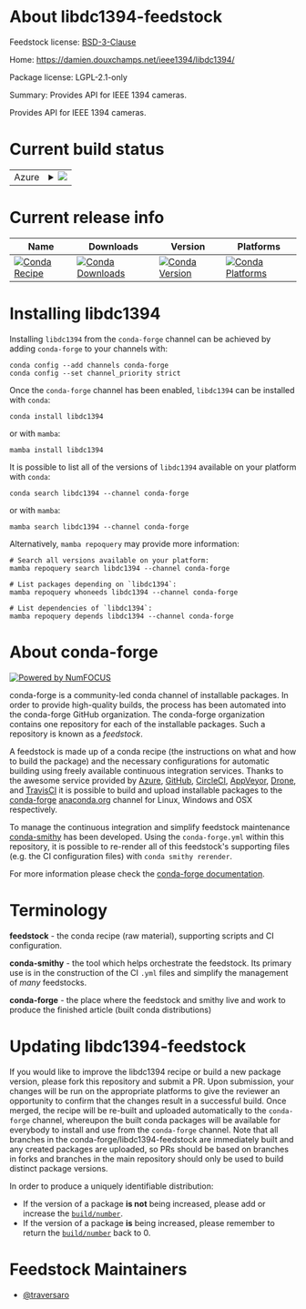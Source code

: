 About libdc1394-feedstock
=========================

Feedstock license: [BSD-3-Clause](https://github.com/conda-forge/libdc1394-feedstock/blob/main/LICENSE.txt)

Home: https://damien.douxchamps.net/ieee1394/libdc1394/

Package license: LGPL-2.1-only

Summary: Provides API for IEEE 1394 cameras.

Provides API for IEEE 1394 cameras.

Current build status
====================


<table>
    
  <tr>
    <td>Azure</td>
    <td>
      <details>
        <summary>
          <a href="https://dev.azure.com/conda-forge/feedstock-builds/_build/latest?definitionId=10905&branchName=main">
            <img src="https://dev.azure.com/conda-forge/feedstock-builds/_apis/build/status/libdc1394-feedstock?branchName=main">
          </a>
        </summary>
        <table>
          <thead><tr><th>Variant</th><th>Status</th></tr></thead>
          <tbody><tr>
              <td>linux_64</td>
              <td>
                <a href="https://dev.azure.com/conda-forge/feedstock-builds/_build/latest?definitionId=10905&branchName=main">
                  <img src="https://dev.azure.com/conda-forge/feedstock-builds/_apis/build/status/libdc1394-feedstock?branchName=main&jobName=linux&configuration=linux%20linux_64_" alt="variant">
                </a>
              </td>
            </tr><tr>
              <td>linux_aarch64</td>
              <td>
                <a href="https://dev.azure.com/conda-forge/feedstock-builds/_build/latest?definitionId=10905&branchName=main">
                  <img src="https://dev.azure.com/conda-forge/feedstock-builds/_apis/build/status/libdc1394-feedstock?branchName=main&jobName=linux&configuration=linux%20linux_aarch64_" alt="variant">
                </a>
              </td>
            </tr><tr>
              <td>linux_ppc64le</td>
              <td>
                <a href="https://dev.azure.com/conda-forge/feedstock-builds/_build/latest?definitionId=10905&branchName=main">
                  <img src="https://dev.azure.com/conda-forge/feedstock-builds/_apis/build/status/libdc1394-feedstock?branchName=main&jobName=linux&configuration=linux%20linux_ppc64le_" alt="variant">
                </a>
              </td>
            </tr><tr>
              <td>osx_64</td>
              <td>
                <a href="https://dev.azure.com/conda-forge/feedstock-builds/_build/latest?definitionId=10905&branchName=main">
                  <img src="https://dev.azure.com/conda-forge/feedstock-builds/_apis/build/status/libdc1394-feedstock?branchName=main&jobName=osx&configuration=osx%20osx_64_" alt="variant">
                </a>
              </td>
            </tr><tr>
              <td>osx_arm64</td>
              <td>
                <a href="https://dev.azure.com/conda-forge/feedstock-builds/_build/latest?definitionId=10905&branchName=main">
                  <img src="https://dev.azure.com/conda-forge/feedstock-builds/_apis/build/status/libdc1394-feedstock?branchName=main&jobName=osx&configuration=osx%20osx_arm64_" alt="variant">
                </a>
              </td>
            </tr>
          </tbody>
        </table>
      </details>
    </td>
  </tr>
</table>

Current release info
====================

| Name | Downloads | Version | Platforms |
| --- | --- | --- | --- |
| [![Conda Recipe](https://img.shields.io/badge/recipe-libdc1394-green.svg)](https://anaconda.org/conda-forge/libdc1394) | [![Conda Downloads](https://img.shields.io/conda/dn/conda-forge/libdc1394.svg)](https://anaconda.org/conda-forge/libdc1394) | [![Conda Version](https://img.shields.io/conda/vn/conda-forge/libdc1394.svg)](https://anaconda.org/conda-forge/libdc1394) | [![Conda Platforms](https://img.shields.io/conda/pn/conda-forge/libdc1394.svg)](https://anaconda.org/conda-forge/libdc1394) |

Installing libdc1394
====================

Installing `libdc1394` from the `conda-forge` channel can be achieved by adding `conda-forge` to your channels with:

```
conda config --add channels conda-forge
conda config --set channel_priority strict
```

Once the `conda-forge` channel has been enabled, `libdc1394` can be installed with `conda`:

```
conda install libdc1394
```

or with `mamba`:

```
mamba install libdc1394
```

It is possible to list all of the versions of `libdc1394` available on your platform with `conda`:

```
conda search libdc1394 --channel conda-forge
```

or with `mamba`:

```
mamba search libdc1394 --channel conda-forge
```

Alternatively, `mamba repoquery` may provide more information:

```
# Search all versions available on your platform:
mamba repoquery search libdc1394 --channel conda-forge

# List packages depending on `libdc1394`:
mamba repoquery whoneeds libdc1394 --channel conda-forge

# List dependencies of `libdc1394`:
mamba repoquery depends libdc1394 --channel conda-forge
```


About conda-forge
=================

[![Powered by
NumFOCUS](https://img.shields.io/badge/powered%20by-NumFOCUS-orange.svg?style=flat&colorA=E1523D&colorB=007D8A)](https://numfocus.org)

conda-forge is a community-led conda channel of installable packages.
In order to provide high-quality builds, the process has been automated into the
conda-forge GitHub organization. The conda-forge organization contains one repository
for each of the installable packages. Such a repository is known as a *feedstock*.

A feedstock is made up of a conda recipe (the instructions on what and how to build
the package) and the necessary configurations for automatic building using freely
available continuous integration services. Thanks to the awesome service provided by
[Azure](https://azure.microsoft.com/en-us/services/devops/), [GitHub](https://github.com/),
[CircleCI](https://circleci.com/), [AppVeyor](https://www.appveyor.com/),
[Drone](https://cloud.drone.io/welcome), and [TravisCI](https://travis-ci.com/)
it is possible to build and upload installable packages to the
[conda-forge](https://anaconda.org/conda-forge) [anaconda.org](https://anaconda.org/)
channel for Linux, Windows and OSX respectively.

To manage the continuous integration and simplify feedstock maintenance
[conda-smithy](https://github.com/conda-forge/conda-smithy) has been developed.
Using the ``conda-forge.yml`` within this repository, it is possible to re-render all of
this feedstock's supporting files (e.g. the CI configuration files) with ``conda smithy rerender``.

For more information please check the [conda-forge documentation](https://conda-forge.org/docs/).

Terminology
===========

**feedstock** - the conda recipe (raw material), supporting scripts and CI configuration.

**conda-smithy** - the tool which helps orchestrate the feedstock.
                   Its primary use is in the construction of the CI ``.yml`` files
                   and simplify the management of *many* feedstocks.

**conda-forge** - the place where the feedstock and smithy live and work to
                  produce the finished article (built conda distributions)


Updating libdc1394-feedstock
============================

If you would like to improve the libdc1394 recipe or build a new
package version, please fork this repository and submit a PR. Upon submission,
your changes will be run on the appropriate platforms to give the reviewer an
opportunity to confirm that the changes result in a successful build. Once
merged, the recipe will be re-built and uploaded automatically to the
`conda-forge` channel, whereupon the built conda packages will be available for
everybody to install and use from the `conda-forge` channel.
Note that all branches in the conda-forge/libdc1394-feedstock are
immediately built and any created packages are uploaded, so PRs should be based
on branches in forks and branches in the main repository should only be used to
build distinct package versions.

In order to produce a uniquely identifiable distribution:
 * If the version of a package **is not** being increased, please add or increase
   the [``build/number``](https://docs.conda.io/projects/conda-build/en/latest/resources/define-metadata.html#build-number-and-string).
 * If the version of a package **is** being increased, please remember to return
   the [``build/number``](https://docs.conda.io/projects/conda-build/en/latest/resources/define-metadata.html#build-number-and-string)
   back to 0.

Feedstock Maintainers
=====================

* [@traversaro](https://github.com/traversaro/)

